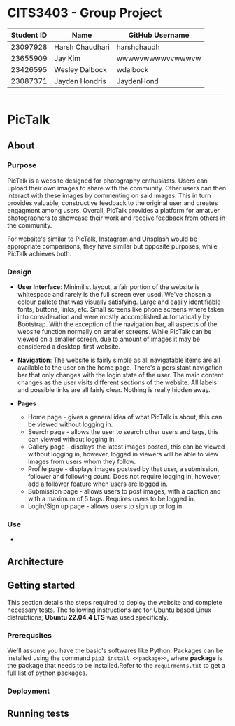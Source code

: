 # CITS3403 - Group Project

|Student ID|Name|GitHub Username|
|----|----|----|
|23097928|Harsh Chaudhari|harshchaudh|
|23655909|Jay Kim|wwwwvwwwwvvwwwvw|
|23426595|Wesley Dalbock|wdalbock|
|23087371|Jayden Hondris|JaydenHond|


***
# PicTalk
## About
### Purpose
PicTalk is a website designed for photography enthusiasts. Users can upload their own images to share with the community. Other users can then interact with these images by commenting on said images. This in turn provides valuable, constructive feedback to the original user and creates engagment among users.  Overall, PicTalk provides a platform for amatuer photographers to showcase their work and receive feedback from others in the community.

For website's similar to PicTalk, [Instagram](https://www.instagram.com) and [Unsplash](https://unsplash.com/) would be appropriate comparisons, they have similar but opposite purposes, while PicTalk achieves both.

### Design
- **User Interface**: Minimilist layout, a fair portion of the website is whitespace and rarely is the full screen ever used. We've chosen a colour pallete that was visually satisfying. Large and easily identifiable fonts, buttons, links, etc. Small screens like phone screens where taken into consideration and were mostly accomplished automatically by Bootstrap. With the exception of the navigation bar, all aspects of the website function normally on smaller screens. While PicTalk can be viewed on a smaller screen, due to amount of images it may be considered a desktop-first website.

- **Navigation**: The website is fairly simple as all navigatable items are all available to the user on the home page. There's a persistant navigation bar that only changes with the login state of the user. The main content changes as the user visits different sections of the website. All labels and possible links are all fairly clear. Nothing is really hidden away.

- **Pages**
    - Home page - gives a general idea of what PicTalk is about, this can be viewed without logging in.
    - Search page - allows the user to search other users and tags, this can viewed without logging in.
    - Gallery page - displays the latest images posted, this can be viewed without logging in, however, logged in viewers will be able to view images from users whom they follow.
    - Profile page - displays images postsed by that user, a submission, follower and following count. Does not require logging in, however, add a follower feature when users are logged in.
    - Submission page - allows users to post images, with a caption and with a maximum of 5 tags. Requires users to be logged in.
    - Login/Sign up page - allows users to sign up or log in.
### Use
- 

## Architecture

## Getting started
This section details the steps required to deploy the website and complete necessary tests. The following instructions are for Ubuntu based Linux distrubtions; **Ubuntu 22.04.4 LTS** was used specificaly.

### Prerequsites
We'll assume you have the basic's softwares like Python. Packages can be installed using the command `pip3 install <<package>>`, where **package** is the package that needs to be installed.Refer to the `requirments.txt` to get a full list of python packages.

### Deployment

## Running tests

